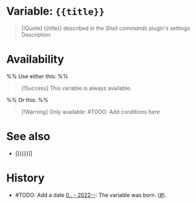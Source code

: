 # Variable: `{{title}}`
> [!Quote] {{title}} described in the *Shell commands* plugin's settings
> Description

# Availability
%% Use either this: %%
> [!Success] This variable is always available.

%% Or this: %%
> [!Warning] Only available:
> #TODO: Add conditions here

# See also
- [[{{}}]]

# History
- #TODO: Add a date [0.. - 2022--](https://github.com/Taitava/obsidian-shellcommands/blob/main/CHANGELOG.md#00---2022--): The variable was born. ([#](https://github.com/Taitava/obsidian-shellcommands/issues/)).